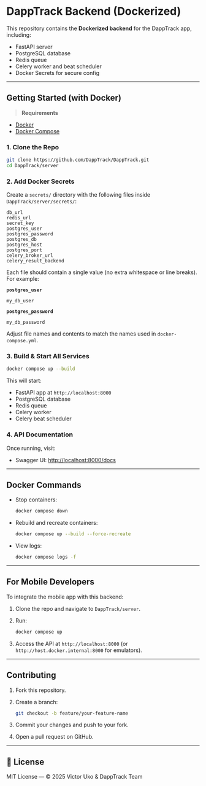 # DappTrack Backend (Dockerized)

This repository contains the **Dockerized backend** for the DappTrack app, including:
- FastAPI server
- PostgreSQL database
- Redis queue
- Celery worker and beat scheduler
- Docker Secrets for secure config

---

## Getting Started (with Docker)

> **Requirements**
- [Docker](https://www.docker.com/products/docker-desktop)
- [Docker Compose](https://docs.docker.com/compose/)

### 1. Clone the Repo

```bash
git clone https://github.com/DappTrack/DappTrack.git
cd DappTrack/server
````

### 2. Add Docker Secrets

Create a `secrets/` directory with the following files inside `DappTrack/server/secrets/`:

```
db_url
redis_url
secret_key
postgres_user
postgres_password
postgres_db
postgres_host
postgres_port
celery_broker_url
celery_result_backend
```

Each file should contain a single value (no extra whitespace or line breaks). For example:

**`postgres_user`**

```
my_db_user
```

**`postgres_password`**

```
my_db_password
```

Adjust file names and contents to match the names used in `docker-compose.yml`.

### 3. Build & Start All Services

```bash
docker compose up --build
```

This will start:

* FastAPI app at `http://localhost:8000`
* PostgreSQL database
* Redis queue
* Celery worker
* Celery beat scheduler

### 4. API Documentation

Once running, visit:

* Swagger UI: [http://localhost:8000/docs](http://localhost:8000/docs)

---

## Docker Commands

* Stop containers:

  ```bash
  docker compose down
  ```

* Rebuild and recreate containers:

  ```bash
  docker compose up --build --force-recreate
  ```

* View logs:

  ```bash
  docker compose logs -f
  ```

---

## For Mobile Developers

To integrate the mobile app with this backend:

1. Clone the repo and navigate to `DappTrack/server`.
2. Run:

   ```bash
   docker compose up
   ```
3. Access the API at `http://localhost:8000` (or `http://host.docker.internal:8000` for emulators).

---

## Contributing

1. Fork this repository.
2. Create a branch:

   ```bash
   git checkout -b feature/your-feature-name
   ```
3. Commit your changes and push to your fork.
4. Open a pull request on GitHub.

---

## 📄 License

MIT License — © 2025 Victor Uko & DappTrack Team

```
```
